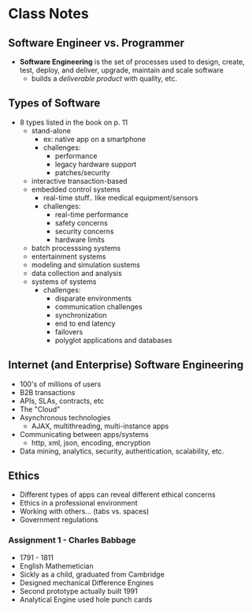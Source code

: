 # Class Notes

## Software Engineer vs. Programmer
* **Software Engineering** is the set of processes used to design, create, test, deploy, and deliver, upgrade, maintain and scale software
  * builds a _deliverable product_ with quality, etc.

## Types of Software
* 8 types listed in the book on p. 11
  * stand-alone
    * ex: native app on a smartphone
    * challenges:
      * performance
      * legacy hardware support
      * patches/security
  * interactive transaction-based
  * embedded control systems
    * real-time stuff.. like medical equipment/sensors
    * challenges:
      * real-time performance
      * safety concerns
      * security concerns
      * hardware limits
  * batch processsing systems
  * entertainment systems
  * modeling and simulation sustems
  * data collection and analysis
  * systems of systems
    * challenges:
      * disparate environments
      * communication challenges
      * synchronization
      * end to end latency
      * failovers
      * polyglot applications and databases

## Internet (and Enterprise) Software Engineering
* 100's of millions of users
* B2B transactions
* APIs, SLAs, contracts, etc
* The "Cloud"
* Asynchronous technologies
  * AJAX, multithreading, multi-instance apps
* Communicating between apps/systems
  * http, xml, json, encoding, encryption
* Data mining, analytics, security, authentication, scalability, etc.

## Ethics
* Different types of apps can reveal different ethical concerns
* Ethics in a professional environment
* Working with others... (tabs vs. spaces)
* Government regulations

### Assignment 1 - Charles Babbage
* 1791 - 1811
* English Mathemetician
* Sickly as a child, graduated from Cambridge
* Designed mechanical Difference Engines
* Second prototype actually built 1991
* Analytical Engine used hole punch cards